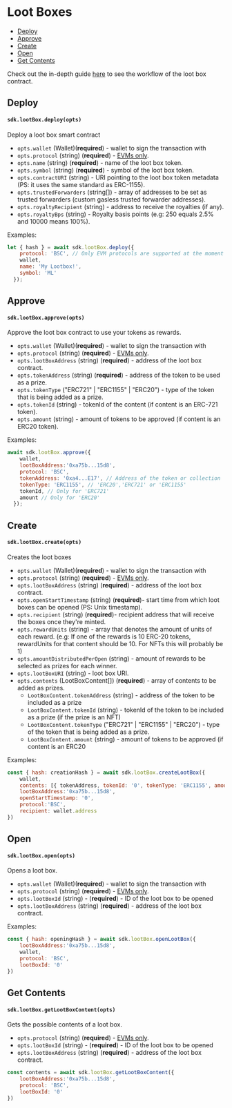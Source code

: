 # Loot Boxes

- [Deploy](#deploy)
- [Approve](#approve)
- [Create](#create)
- [Open](#open)
- [Get Contents](#get-contents)

Check out the in-depth guide [here](https://doc.cryptum.io/main/for-developers/sdk-integration-guides/loot-boxes) to see the workflow of the loot box contract.


## Deploy

#### `sdk.lootBox.deploy(opts)`
    
Deploy a loot box smart contract
* `opts.wallet` (Wallet)(__required__) - wallet to sign the transaction with
* `opts.protocol` (string) (__required__) - [EVMs only](../protocols.md#ethereum-based-blockchains-evms).
* `opts.name` (string) (**required**) - name of the loot box token.
* `opts.symbol` (string) (**required**) - symbol of the loot box token.
* `opts.contractURI` (string) - URI pointing to the loot box token metadata (PS: it uses the same standard as ERC-1155).
* `opts.trustedForwarders` (string[]) - array of addresses to be set as trusted forwarders (custom gasless trusted forwarder addresses).
* `opts.royaltyRecipient` (string) - address to receive the royalties (if any).
* `opts.royaltyBps` (string) - Royalty basis points (e.g: 250 equals 2.5% and 10000 means 100%).

Examples:
```js
let { hash } = await sdk.lootBox.deploy({
    protocol: 'BSC', // Only EVM protocols are supported at the moment
    wallet,
    name: 'My Lootbox!',
    symbol: 'ML'
  });
```

## Approve

#### `sdk.lootBox.approve(opts)`
Approve the loot box contract to use your tokens as rewards.
* `opts.wallet` (Wallet)(__required__) - wallet to sign the transaction with
* `opts.protocol` (string) (__required__) - [EVMs only](../protocols.md#ethereum-based-blockchains-evms).
* `opts.lootBoxAddress` (string) (**required**) - address of the loot box contract.
* `opts.tokenAddress` (string) (**required**) - address of the token to be used as a prize.
* `opts.tokenType` ("ERC721" | "ERC1155" | "ERC20") - type of the token that is being added as a prize.
* `opts.tokenId` (string) - tokenId of the content (if content is an ERC-721 token).
* `opts.amount` (string) - amount of tokens to be approved (if content is an ERC20 token).

Examples:

```js
await sdk.lootBox.approve({
    wallet,
    lootBoxAddress:'0xa75b...15d8',
    protocol: 'BSC',
    tokenAddress: '0xa4...E17', // Address of the token or collection
    tokenType: 'ERC1155', // 'ERC20','ERC721' or 'ERC1155'
    tokenId, // Only for 'ERC721'
    amount // Only for 'ERC20'
  });
```

## Create

#### `sdk.lootBox.create(opts)`

Creates the loot boxes
* `opts.wallet` (Wallet)(__required__) - wallet to sign the transaction with
* `opts.protocol` (string) (__required__) - [EVMs only](../protocols.md#ethereum-based-blockchains-evms).
* `opts.lootBoxAddress` (string) (**required**) - address of the loot box contract.
* `opts.openStartTimestamp` (string) (__required__)- start time from which loot boxes can be opened (PS: Unix timestamp).
* `opts.recipient` (string) (__required__)- recipient address that will receive the boxes once they're minted. 
* `opts.rewardUnits` (string) - array that denotes the amount of units of each reward. (e.g: If one of the rewards is 10 ERC-20 tokens, rewardUnits for that content should be 10. For NFTs this will probably be 1)
* `opts.amountDistributedPerOpen` (string) - amount of rewards to be selected as prizes for each winner. 
* `opts.lootBoxURI` (string) - loot box URI. 
* `opts.contents` (LootBoxContent[]) (__required__) - array of contents to be added as prizes.
  * `LootBoxContent.tokenAddress` (string) - address of the token to be included as a prize
  * `LootBoxContent.tokenId` (string) - tokenId of the token to be included as a prize (if the prize is an NFT)
  * `LootBoxContent.tokenType` ("ERC721" | "ERC1155" | "ERC20") - type of the token that is being added as a prize.
  * `LootBoxContent.amount` (string) - amount of tokens to be approved (if content is an ERC20 

Examples:
```js
const { hash: creationHash } = await sdk.lootBox.createLootBox({
    wallet,
    contents: [{ tokenAddress, tokenId: '0', tokenType: 'ERC1155', amount: '100' }],
    lootBoxAddress:'0xa75b...15d8',
    openStartTimestamp: '0',
    protocol:'BSC',
    recipient: wallet.address
})
```
## Open

#### `sdk.lootBox.open(opts)`
Opens a loot box.
* `opts.wallet` (Wallet)(__required__) - wallet to sign the transaction with
* `opts.protocol` (string) (__required__) - [EVMs only](../protocols.md#ethereum-based-blockchains-evms).
* `opts.lootBoxId` (string) - (__required__) - ID of the loot box to be opened
* `opts.lootBoxAddress` (string) (**required**) - address of the loot box contract.


Examples:
```js
const { hash: openingHash } = await sdk.lootBox.openLootBox({
    lootBoxAddress:'0xa75b...15d8',
    wallet,
    protocol: 'BSC',
    lootBoxId: '0'
})
```
## Get Contents

#### `sdk.lootBox.getLootBoxContent(opts)`

Gets the possible contents of a loot box.

* `opts.protocol` (string) (__required__) - [EVMs only](../protocols.md#ethereum-based-blockchains-evms).
* `opts.lootBoxId` (string) - (__required__) - ID of the loot box to be opened
* `opts.lootBoxAddress` (string) (**required**) - address of the loot box contract.


```js
const contents = await sdk.lootBox.getLootBoxContent({
    lootBoxAddress:'0xa75b...15d8',
    protocol: 'BSC',
    lootBoxId: '0'
})
```
